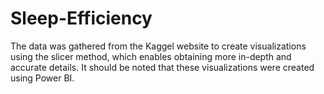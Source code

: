 # Sleep-Efficiency

The data was gathered from the Kaggel website to create visualizations using the slicer method, which enables obtaining more in-depth and accurate details. It should be noted that these visualizations were created using Power BI.
